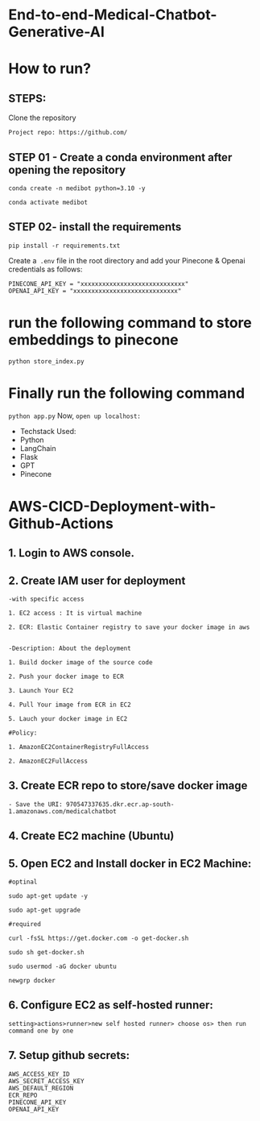 # End-to-end-Medical-Chatbot-Generative-AI
# How to run?
## STEPS:
 Clone the repository
```
Project repo: https://github.com/
```

## STEP 01 - Create a conda environment after opening the repository
 ```
conda create -n medibot python=3.10 -y
```
```
conda activate medibot
```
## STEP 02- install the requirements
```
pip install -r requirements.txt
```
Create a``` .env``` file in the root directory and add your Pinecone & Openai credentials as follows:
```
PINECONE_API_KEY = "xxxxxxxxxxxxxxxxxxxxxxxxxxxxx"
OPENAI_API_KEY = "xxxxxxxxxxxxxxxxxxxxxxxxxxxxx"
```
# run the following command to store embeddings to pinecone
```python store_index.py```
# Finally run the following command
```python app.py```
Now,
```open up localhost:```
- Techstack Used:
- Python
- LangChain
- Flask
- GPT
- Pinecone
# AWS-CICD-Deployment-with-Github-Actions
## 1. Login to AWS console.
## 2. Create IAM user for deployment 
```
-with specific access

1. EC2 access : It is virtual machine

2. ECR: Elastic Container registry to save your docker image in aws


-Description: About the deployment

1. Build docker image of the source code

2. Push your docker image to ECR

3. Launch Your EC2 

4. Pull Your image from ECR in EC2

5. Lauch your docker image in EC2

#Policy:

1. AmazonEC2ContainerRegistryFullAccess

2. AmazonEC2FullAccess
```
## 3. Create ECR repo to store/save docker image
```- Save the URI: 970547337635.dkr.ecr.ap-south-1.amazonaws.com/medicalchatbot```
## 4. Create EC2 machine (Ubuntu)
## 5. Open EC2 and Install docker in EC2 Machine:
```
#optinal

sudo apt-get update -y

sudo apt-get upgrade

#required

curl -fsSL https://get.docker.com -o get-docker.sh

sudo sh get-docker.sh

sudo usermod -aG docker ubuntu

newgrp docker
```
## 6. Configure EC2 as self-hosted runner:
```
setting>actions>runner>new self hosted runner> choose os> then run command one by one
```
## 7. Setup github secrets:
```
AWS_ACCESS_KEY_ID
AWS_SECRET_ACCESS_KEY
AWS_DEFAULT_REGION
ECR_REPO
PINECONE_API_KEY
OPENAI_API_KEY
```
